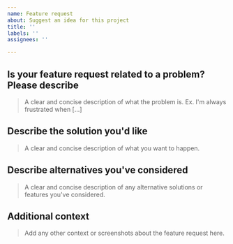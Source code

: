 ```yaml
---
name: Feature request
about: Suggest an idea for this project
title: ''
labels: ''
assignees: ''

---
```


## Is your feature request related to a problem? Please describe

> A clear and concise description of what the problem is. Ex. I'm always frustrated when [...]

## Describe the solution you'd like

> A clear and concise description of what you want to happen.

## Describe alternatives you've considered

> A clear and concise description of any alternative solutions or features you've considered.

## Additional context

> Add any other context or screenshots about the feature request here.
